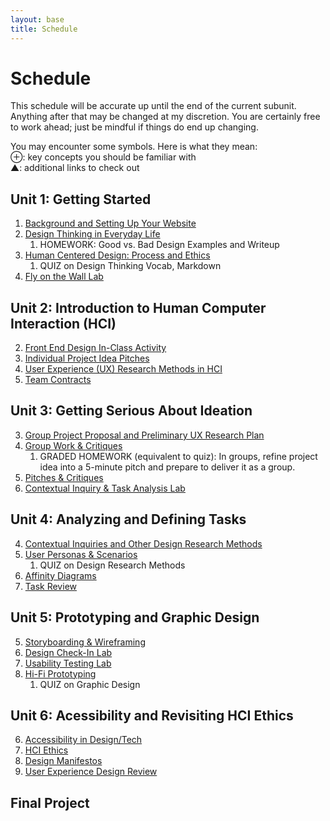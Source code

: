```yaml
---
layout: base
title: Schedule
---
```

# Schedule
This schedule will be accurate up until the end of the current subunit. Anything after that may be changed at my discretion. You are certainly free to work ahead; just be mindful if things do end up changing.

<div class="Legend">
You may encounter some symbols. Here is what they mean: <br>
⊕: key concepts you should be familiar with<br>
▲: additional links to check out
</div>

## Unit 1: Getting Started
  1. [Background and Setting Up Your Website]({{site.baseurl}}/units/01/01/)
  1. [Design Thinking in Everyday Life]({{site.baseurl}}/units/01/02/)
     1. HOMEWORK: Good vs. Bad Design Examples and Writeup
  1. [Human Centered Design: Process and Ethics]({{site.baseurl}}/units/01/03/)
     1. QUIZ on Design Thinking Vocab, Markdown
  1. [Fly on the Wall Lab]({{site.baseurl}}/units/01/04/)

## Unit 2: Introduction to Human Computer Interaction (HCI)
  2. [Front End Design In-Class Activity]({{site.baseurl}}/units/02/01/)
  2. [Individual Project Idea Pitches]({{site.baseurl}}/units/02/02/)
  2. [User Experience (UX) Research Methods in HCI]({{site.baseurl}}/units/02/03/)
  2. [Team Contracts]({{site.baseurl}}/units/02/04)

## Unit 3: Getting Serious About Ideation
  3. [Group Project Proposal and Preliminary UX Research Plan]({{site.baseurl}}/units/03/01/)
  3. [Group Work & Critiques]({{site.baseurl}}/units/03/02)
     1. GRADED HOMEWORK (equivalent to quiz): In groups, refine project idea into a 5-minute pitch and prepare to deliver it as a group.
  3. [Pitches & Critiques]({{site.baseurl}}/units/03/03)
  3. [Contextual Inquiry & Task Analysis Lab]({{site.baseurl}}/units/03/04/)

## Unit 4: Analyzing and Defining Tasks
  4. [Contextual Inquiries and Other Design Research Methods]({{site.baseurl}}/units/04/01/)
  4. [User Personas & Scenarios]({{site.baseurl}}/units/04/02/)
     1. QUIZ on Design Research Methods
  4. [Affinity Diagrams]({{site.baseurl}}/units/04/03/)
  4. [Task Review]({{site.baseurl}}/units/04/04/)

## Unit 5: Prototyping and Graphic Design
  5. [Storyboarding & Wireframing]({{site.baseurl}}/units/05/01/)
  5. [Design Check-In Lab]({{site.baseurl}}/units/05/02/)
  5. [Usability Testing Lab]({{site.baseurl}}/units/05/03/)
  5. [Hi-Fi Prototyping]({{site.baseurl}}/units/05/04/)
     1. QUIZ on Graphic Design

## Unit 6: Acessibility and Revisiting HCI Ethics
  6. [Accessibility in Design/Tech]({{site.baseurl}}/units/06/01/)
  6. [HCI Ethics]({{site.baseurl}}/units/06/02/)
  6. [Design Manifestos]({{site.baseurl}}/units/06/03)
  6. [User Experience Design Review]({{site.baseurl}}/units/06/04/)

## Final Project
